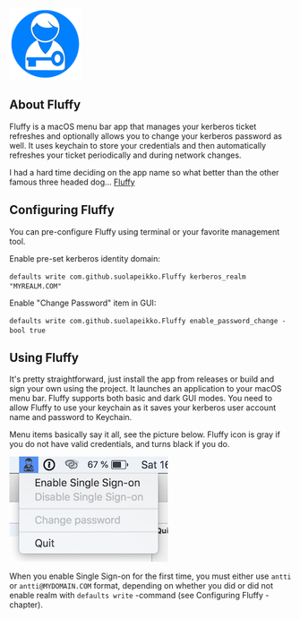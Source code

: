 ![Fluffy logo image](https://github.com/suolapeikko/suolapeikko.github.io/blob/master/images/fluffy_logo.png)

## About Fluffy
Fluffy is a macOS menu bar app that manages your kerberos ticket refreshes and optionally allows you to change your kerberos password as well. It uses keychain to store your credentials and then automatically refreshes your ticket periodically and during network changes.

I had a hard time deciding on the app name so what better than the other famous three headed dog... [Fluffy](http://harrypotter.wikia.com/wiki/Fluffy)

## Configuring Fluffy

You can pre-configure Fluffy using terminal or your favorite management tool.

Enable pre-set kerberos identity domain:

`defaults write com.github.suolapeikko.Fluffy kerberos_realm "MYREALM.COM"`

Enable "Change Password" item in GUI:

`defaults write com.github.suolapeikko.Fluffy enable_password_change -bool true`

## Using Fluffy

It's pretty straightforward, just install the app from releases or build and sign your own using the project. It launches an application to your macOS menu bar. Fluffy supports both basic and dark GUI modes. You need to allow Fluffy to use your keychain as it saves your kerberos user account name and password to Keychain.

Menu items basically say it all, see the picture below. Fluffy icon is gray if you do not have valid credentials, and turns black if you do.

![Fluffy menu image](https://github.com/suolapeikko/suolapeikko.github.io/blob/master/images/fluffy_menu.png)

When you enable Single Sign-on for the first time, you must either use `antti` or `antti@MYDOMAIN.COM` format, depending on whether you did or did not enable realm with `defaults write` -command (see Configuring Fluffy -chapter).
